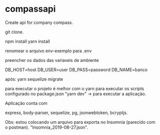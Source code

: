 # compassapi
Create api for company compass.

git clone.

npm install
yarn install

renomear o arquivo env-exemplo para .env

preencher os dados das variaveis de ambiente

DB_HOST=host
DB_USER=user
DB_PASS=password
DB_NAME=banco

após:
yarn sequelize migrate

para executar o projeto é melhor com o yarn para executar os scripts configurado no package.json
"yarn dev" -> para executar a aplicação.

Aplicação conta com 

express,
body-parser,
sequelize,
pg,
jsonwebtoken,
bcryptjs.

Obs: estou colocando um arquivo para exporta no Insomnia (parecido com o postman). "Insomnia_2019-08-27.json".

